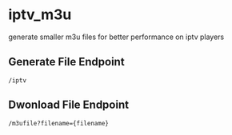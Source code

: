 # iptv_m3u
generate smaller m3u files for better performance on iptv players

## Generate File Endpoint
`/iptv`

## Dwonload File Endpoint
`/m3ufile?filename={filename}`
